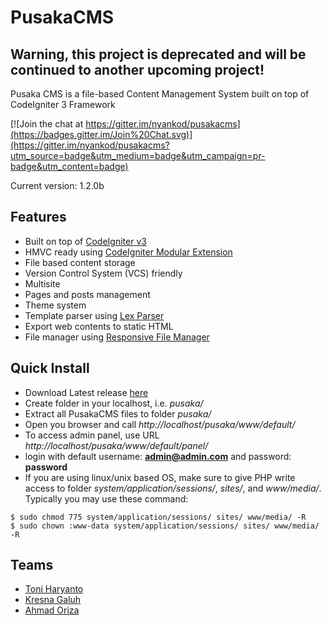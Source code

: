 # PusakaCMS

## Warning, this project is deprecated and will be continued to another upcoming project!

Pusaka CMS is a file-based Content Management System built on top of CodeIgniter 3 Framework

[![Join the chat at https://gitter.im/nyankod/pusakacms](https://badges.gitter.im/Join%20Chat.svg)](https://gitter.im/nyankod/pusakacms?utm_source=badge&utm_medium=badge&utm_campaign=pr-badge&utm_content=badge)

Current version: 1.2.0b

## Features

- Built on top of [CodeIgniter v3](http://www.codeigniter.com/)
- HMVC ready using [CodeIgniter Modular Extension ](https://bitbucket.org/wiredesignz/codeigniter-modular-extensions-hmvc)
- File based content storage
- Version Control System (VCS) friendly
- Multisite
- Pages and posts management
- Theme system
- Template parser using [Lex Parser](https://github.com/pyrocms/lex)
- Export web contents to static HTML
- File manager using [Responsive File Manager](http://www.responsivefilemanager.com/)

## Quick Install

- Download Latest release [here](https://github.com/nyankod/pusakacms/releases)
- Create folder in your localhost, i.e. *pusaka/*
- Extract all PusakaCMS files to folder *pusaka/*
- Open you browser and call *http://localhost/pusaka/www/default/*
- To access admin panel, use URL *http://localhost/pusaka/www/default/panel/*
- login with default username: **admin@admin.com** and password: **password**
- If you are using linux/unix based OS, make sure to give PHP write access to folder *system/application/sessions/*, *sites/*, and *www/media/*. Typically you may use these command:

```
$ sudo chmod 775 system/application/sessions/ sites/ www/media/ -R
$ sudo chown :www-data system/application/sessions/ sites/ www/media/ -R
```

## Teams

- [Toni Haryanto](id.toniharyanto.net)
- [Kresna Galuh](http://www.kresnagaluh.com/)
- [Ahmad Oriza](https://id.linkedin.com/in/ahmadoriza)
